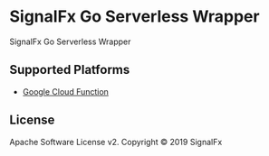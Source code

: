 # SignalFx Go Serverless Wrapper

SignalFx Go Serverless Wrapper

## Supported Platforms

- [Google Cloud Function](gcfwrapper/README.md)


## License

Apache Software License v2. Copyright © 2019 SignalFx